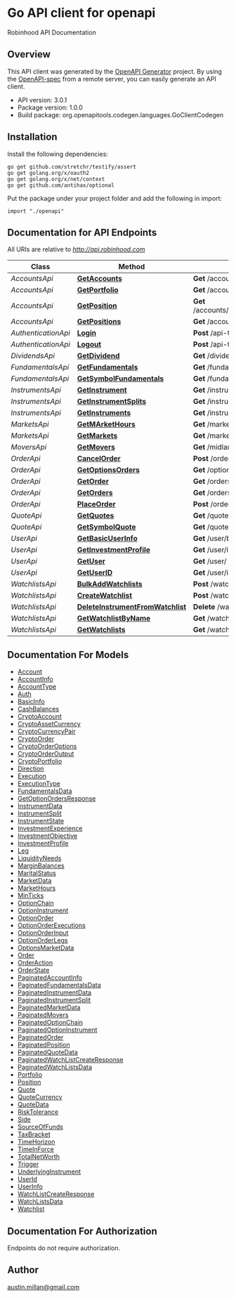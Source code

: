 # Go API client for openapi

Robinhood API Documentation

## Overview
This API client was generated by the [OpenAPI Generator](https://openapi-generator.tech) project.  By using the [OpenAPI-spec](https://www.openapis.org/) from a remote server, you can easily generate an API client.

- API version: 3.0.1
- Package version: 1.0.0
- Build package: org.openapitools.codegen.languages.GoClientCodegen

## Installation

Install the following dependencies:

```shell
go get github.com/stretchr/testify/assert
go get golang.org/x/oauth2
go get golang.org/x/net/context
go get github.com/antihax/optional
```

Put the package under your project folder and add the following in import:

```golang
import "./openapi"
```

## Documentation for API Endpoints

All URIs are relative to *http://api.robinhood.com*

Class | Method | HTTP request | Description
------------ | ------------- | ------------- | -------------
*AccountsApi* | [**GetAccounts**](docs/AccountsApi.md#getaccounts) | **Get** /accounts/ | getAccounts
*AccountsApi* | [**GetPortfolio**](docs/AccountsApi.md#getportfolio) | **Get** /accounts/{accountId}/portfolio/ | getPortfolio
*AccountsApi* | [**GetPosition**](docs/AccountsApi.md#getposition) | **Get** /accounts/{accountId}/positions/{positionId}/ | getPosition
*AccountsApi* | [**GetPositions**](docs/AccountsApi.md#getpositions) | **Get** /accounts/{accountId}/positions/ | getPositions
*AuthenticationApi* | [**Login**](docs/AuthenticationApi.md#login) | **Post** /api-token-auth/ | login
*AuthenticationApi* | [**Logout**](docs/AuthenticationApi.md#logout) | **Post** /api-token-logout/ | logout
*DividendsApi* | [**GetDividend**](docs/DividendsApi.md#getdividend) | **Get** /dividends/{id}/ | getDividend
*FundamentalsApi* | [**GetFundamentals**](docs/FundamentalsApi.md#getfundamentals) | **Get** /fundamentals/ | getFundamentals
*FundamentalsApi* | [**GetSymbolFundamentals**](docs/FundamentalsApi.md#getsymbolfundamentals) | **Get** /fundamentals/{symbol}/ | getSymbolFundamentals
*InstrumentsApi* | [**GetInstrument**](docs/InstrumentsApi.md#getinstrument) | **Get** /instruments/{instrument_id}/ | getInstrument
*InstrumentsApi* | [**GetInstrumentSplits**](docs/InstrumentsApi.md#getinstrumentsplits) | **Get** /instruments/{instrument_id}/splits/ | getInstrumentSplits
*InstrumentsApi* | [**GetInstruments**](docs/InstrumentsApi.md#getinstruments) | **Get** /instruments/ | getInstruments
*MarketsApi* | [**GetMArketHours**](docs/MarketsApi.md#getmarkethours) | **Get** /markets/{mic}/hours/{date}/ | getMArketHours
*MarketsApi* | [**GetMarkets**](docs/MarketsApi.md#getmarkets) | **Get** /markets | getMarkets
*MoversApi* | [**GetMovers**](docs/MoversApi.md#getmovers) | **Get** /midlands/movers/sp500/ | getMovers
*OrderApi* | [**CancelOrder**](docs/OrderApi.md#cancelorder) | **Post** /orders/{order_id}/cancel/ | cancelOrder
*OrderApi* | [**GetOptionsOrders**](docs/OrderApi.md#getoptionsorders) | **Get** /options/orders | getOptionsOrders
*OrderApi* | [**GetOrder**](docs/OrderApi.md#getorder) | **Get** /orders/{order_id}/ | getOrder
*OrderApi* | [**GetOrders**](docs/OrderApi.md#getorders) | **Get** /orders/ | getOrders
*OrderApi* | [**PlaceOrder**](docs/OrderApi.md#placeorder) | **Post** /orders/ | placeOrder
*QuoteApi* | [**GetQuotes**](docs/QuoteApi.md#getquotes) | **Get** /quotes/ | getQuotes
*QuoteApi* | [**GetSymbolQuote**](docs/QuoteApi.md#getsymbolquote) | **Get** /quotes/{symbol}/ | getSymbolQuote
*UserApi* | [**GetBasicUserInfo**](docs/UserApi.md#getbasicuserinfo) | **Get** /user/basic_info/ | getBasicUserInfo
*UserApi* | [**GetInvestmentProfile**](docs/UserApi.md#getinvestmentprofile) | **Get** /user/investment_profile/ | getInvestmentProfile
*UserApi* | [**GetUser**](docs/UserApi.md#getuser) | **Get** /user/ | getUser
*UserApi* | [**GetUserID**](docs/UserApi.md#getuserid) | **Get** /user/id/ | getUserID
*WatchlistsApi* | [**BulkAddWatchlists**](docs/WatchlistsApi.md#bulkaddwatchlists) | **Post** /watchlists/Default/bulk_add/ | bulkAddWatchlists
*WatchlistsApi* | [**CreateWatchlist**](docs/WatchlistsApi.md#createwatchlist) | **Post** /watchlists/ | createWatchlist
*WatchlistsApi* | [**DeleteInstrumentFromWatchlist**](docs/WatchlistsApi.md#deleteinstrumentfromwatchlist) | **Delete** /watchlists/{name}/{instrumentId} | deleteInstrumentFromWatchlist
*WatchlistsApi* | [**GetWatchlistByName**](docs/WatchlistsApi.md#getwatchlistbyname) | **Get** /watchlists/{name}/ | getWatchlistByName
*WatchlistsApi* | [**GetWatchlists**](docs/WatchlistsApi.md#getwatchlists) | **Get** /watchlists/ | getWatchlists


## Documentation For Models

 - [Account](docs/Account.md)
 - [AccountInfo](docs/AccountInfo.md)
 - [AccountType](docs/AccountType.md)
 - [Auth](docs/Auth.md)
 - [BasicInfo](docs/BasicInfo.md)
 - [CashBalances](docs/CashBalances.md)
 - [CryptoAccount](docs/CryptoAccount.md)
 - [CryptoAssetCurrency](docs/CryptoAssetCurrency.md)
 - [CryptoCurrencyPair](docs/CryptoCurrencyPair.md)
 - [CryptoOrder](docs/CryptoOrder.md)
 - [CryptoOrderOptions](docs/CryptoOrderOptions.md)
 - [CryptoOrderOutput](docs/CryptoOrderOutput.md)
 - [CryptoPortfolio](docs/CryptoPortfolio.md)
 - [Direction](docs/Direction.md)
 - [Execution](docs/Execution.md)
 - [ExecutionType](docs/ExecutionType.md)
 - [FundamentalsData](docs/FundamentalsData.md)
 - [GetOptionOrdersResponse](docs/GetOptionOrdersResponse.md)
 - [InstrumentData](docs/InstrumentData.md)
 - [InstrumentSplit](docs/InstrumentSplit.md)
 - [InstrumentState](docs/InstrumentState.md)
 - [InvestmentExperience](docs/InvestmentExperience.md)
 - [InvestmentObjective](docs/InvestmentObjective.md)
 - [InvestmentProfile](docs/InvestmentProfile.md)
 - [Leg](docs/Leg.md)
 - [LiquidityNeeds](docs/LiquidityNeeds.md)
 - [MarginBalances](docs/MarginBalances.md)
 - [MaritalStatus](docs/MaritalStatus.md)
 - [MarketData](docs/MarketData.md)
 - [MarketHours](docs/MarketHours.md)
 - [MinTicks](docs/MinTicks.md)
 - [OptionChain](docs/OptionChain.md)
 - [OptionInstrument](docs/OptionInstrument.md)
 - [OptionOrder](docs/OptionOrder.md)
 - [OptionOrderExecutions](docs/OptionOrderExecutions.md)
 - [OptionOrderInput](docs/OptionOrderInput.md)
 - [OptionOrderLegs](docs/OptionOrderLegs.md)
 - [OptionsMarketData](docs/OptionsMarketData.md)
 - [Order](docs/Order.md)
 - [OrderAction](docs/OrderAction.md)
 - [OrderState](docs/OrderState.md)
 - [PaginatedAccountInfo](docs/PaginatedAccountInfo.md)
 - [PaginatedFundamentalsData](docs/PaginatedFundamentalsData.md)
 - [PaginatedInstrumentData](docs/PaginatedInstrumentData.md)
 - [PaginatedInstrumentSplit](docs/PaginatedInstrumentSplit.md)
 - [PaginatedMarketData](docs/PaginatedMarketData.md)
 - [PaginatedMovers](docs/PaginatedMovers.md)
 - [PaginatedOptionChain](docs/PaginatedOptionChain.md)
 - [PaginatedOptionInstrument](docs/PaginatedOptionInstrument.md)
 - [PaginatedOrder](docs/PaginatedOrder.md)
 - [PaginatedPosition](docs/PaginatedPosition.md)
 - [PaginatedQuoteData](docs/PaginatedQuoteData.md)
 - [PaginatedWatchListCreateResponse](docs/PaginatedWatchListCreateResponse.md)
 - [PaginatedWatchListsData](docs/PaginatedWatchListsData.md)
 - [Portfolio](docs/Portfolio.md)
 - [Position](docs/Position.md)
 - [Quote](docs/Quote.md)
 - [QuoteCurrency](docs/QuoteCurrency.md)
 - [QuoteData](docs/QuoteData.md)
 - [RiskTolerance](docs/RiskTolerance.md)
 - [Side](docs/Side.md)
 - [SourceOfFunds](docs/SourceOfFunds.md)
 - [TaxBracket](docs/TaxBracket.md)
 - [TimeHorizon](docs/TimeHorizon.md)
 - [TimeInForce](docs/TimeInForce.md)
 - [TotalNetWorth](docs/TotalNetWorth.md)
 - [Trigger](docs/Trigger.md)
 - [UnderlyingInstrument](docs/UnderlyingInstrument.md)
 - [UserId](docs/UserId.md)
 - [UserInfo](docs/UserInfo.md)
 - [WatchListCreateResponse](docs/WatchListCreateResponse.md)
 - [WatchListsData](docs/WatchListsData.md)
 - [Watchlist](docs/Watchlist.md)


## Documentation For Authorization

 Endpoints do not require authorization.



## Author

austin.millan@gmail.com

